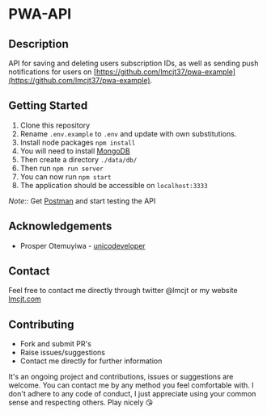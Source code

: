 # PWA-API

## Description
API for saving and deleting users subscription IDs, as well as sending push notifications for users on [https://github.com/lmcjt37/pwa-example](https://github.com/lmcjt37/pwa-example).

## Getting Started
1. Clone this repository
2. Rename `.env.example` to `.env` and update with own substitutions.
3. Install node packages `npm install`
4. You will need to install [MongoDB](https://docs.mongodb.com/manual/administration/install-community/)
5. Then create a directory `./data/db/`
6. Then run `npm run server`
7. You can now run `npm start`
8. The application should be accessible on `localhost:3333`

_Note_:: Get [Postman](https://www.getpostman.com) and start testing the API

## Acknowledgements
* Prosper Otemuyiwa - [unicodeveloper](https://github.com/unicodeveloper)

## Contact
Feel free to contact me directly through twitter @lmcjt or my website [lmcjt.com](http://lmcjt.com)

## Contributing
- Fork and submit PR's
- Raise issues/suggestions
- Contact me directly for further information

It's an ongoing project and contributions, issues or suggestions are welcome. You can contact me by any method you feel comfortable with. I don't adhere to any code of conduct, I just appreciate using your common sense and respecting others. Play nicely :kissing_heart:
